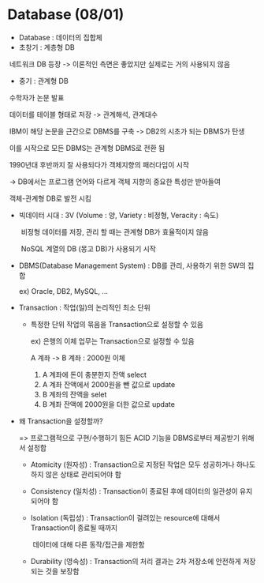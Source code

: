 # Database (08/01)

- Database : 데이터의 집합체
- 초창기 : 계층형 DB

​					  네트워크 DB 등장 -> 이론적인 측면은 좋았지만 실제로는 거의 사용되지 않음

- 중기 : 관계형 DB

​				  수학자가 논문 발표

​				  데이터를 테이블 형태로 저장  -> 관계해석, 관계대수 

​				  IBM이 해당 논문을 근간으로 DBMS를 구축 -> DB2의 시초가 되는 DBMS가 탄생

​				  이를 시작으로 모든 DBMS는 관계형 DBMS로 전환 됨

​				  1990년대 후반까지 잘 사용되다가 객체지향의 패러다임이 시작 

​						-> DB에서는 프로그램 언어와 다르게  객체 지향의 중요한 특성만 받아들여 

​							객체-관계형 DB로 발전 시킴



- 빅데이터 시대 : 3V (Volume : 양, Variety : 비정형, Veracity : 속도)

  ​						   비정형 데이터를 저장, 관리 할 때는 관계형 DB가 효율적이지 않음

  ​						   NoSQL 계열의 DB (몽고 DB)가 사용되기 시작

  

- DBMS(Database Management System) : DB를 관리, 사용하기 위한 SW의 집합

  ex) Oracle, DB2, MySQL, ...



- Transaction : 작업(일)의 논리적인 최소 단위

  - 특정한 단위 작업의 묶음을 Transaction으로 설정할 수 있음

    ex) 은행의 이체 업무는 Transaction으로 설정할 수 있음

    A 계좌 -> B 계좌 : 2000원 이체

    1. A 계좌에 돈이 충분한지 잔액 select
    2. A 계좌 잔액에서 2000원을 뺀 값으로 update
    3. B 계좌의 잔액을 selet
    4. B 계좌 잔액에 2000원을 더한 값으로 update

  

- 왜 Transaction을 설정할까? 

  => 프로그램적으로 구현/수행하기 힘든 ACID 기능을 DBMS로부터 제공받기 위해서 설정함

  - Atomicity (원자성) : Transaction으로 지정된 작업은 모두 성공하거나 하나도 하지 않은 상태로 관리되어야 함

  - Consistency (일치성) : Transaction이 종료된 후에 데이터의 일관성이 유지 되어야 함

  - Isolation (독립성) : Transaction이 걸려있는 resource에 대해서 Transaction이 종료될 때까지

    ​								 데이터에 대해 다른 동작/접근을 제한함

  - Durability (영속성) : Transaction의 처리 결과는 2차 저장소에 안전하게 저장되는 것을 보장함

